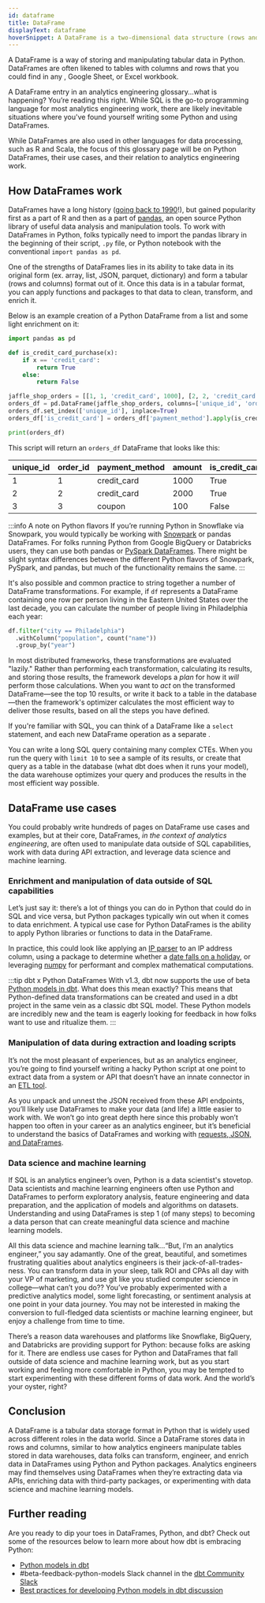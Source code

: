 ```yaml
---
id: dataframe
title: DataFrame
displayText: dataframe  
hoverSnippet: A DataFrame is a two-dimensional data structure (rows and columns). It's the most common way of representing and interacting with large datasets in Python.
---
```

A DataFrame is a way of storing and manipulating tabular data in Python. DataFrames are often likened to tables with columns and rows that you could find in any <Term id="data-warehouse" />, Google Sheet, or Excel workbook.

A DataFrame entry in an analytics engineering glossary…what is happening? You’re reading this right. While SQL is the go-to programming language for most analytics engineering work, there are likely inevitable situations where you've found yourself writing some Python and using DataFrames.

While DataFrames are also used in other languages for data processing, such as R and Scala, the focus of this glossary page will be on Python DataFrames, their use cases, and their relation to analytics engineering work.

## How DataFrames work

DataFrames have a long history ([going back to 1990](https://towardsdatascience.com/preventing-the-death-of-the-dataframe-8bca1c0f83c8#:~:text=The%20earliest%20%E2%80%9Cdataframe%E2%80%9D%2C%20originally,Hastie%20in%201992%20%5B1%5D)!), but gained popularity first as a part of R and then as a part of [pandas](https://pandas.pydata.org/), an open source Python library of useful data analysis and manipulation tools. To work with DataFrames in Python, folks typically need to import the pandas library in the beginning of their script, `.py` file, or Python notebook with the conventional `import pandas as pd`.

One of the strengths of DataFrames lies in its ability to take data in its original form (ex. array, list, JSON, parquet, dictionary) and form a tabular (rows and columns) format out of it. Once this data is in a tabular format, you can apply functions and packages to that data to clean, transform, and enrich it.

Below is an example creation of a Python DataFrame from a list and some light enrichment on it:

```python
import pandas as pd

def is_credit_card_purchase(x):
    if x == 'credit_card':
        return True
    else:
        return False

jaffle_shop_orders = [[1, 1, 'credit_card', 1000], [2, 2, 'credit_card', 2000], [3,3, 'coupon', 100]]
orders_df = pd.DataFrame(jaffle_shop_orders, columns=['unique_id', 'order_id', 'payment_method', 'amount'])
orders_df.set_index(['unique_id'], inplace=True)
orders_df['is_credit_card'] = orders_df['payment_method'].apply(is_credit_card_purchase)

print(orders_df)
```

This script will return an `orders_df` DataFrame that looks like this:

| unique_id | order_id | payment_method | amount | is_credit_card |
|---|---|---|---|---|
| 1 | 1 | credit_card | 1000 | True
| 2 | 2 | credit_card | 2000 | True
| 3 | 3 | coupon | 100 | False

:::info A note on Python flavors
If you’re running Python in Snowflake via Snowpark, you would typically be working with [Snowpark](https://docs.snowflake.com/en/developer-guide/snowpark/python/working-with-dataframes.html) or pandas DataFrames. For folks running Python from Google BigQuery or Databricks users, they can use both pandas or [PySpark DataFrames](https://docs.databricks.com/spark/latest/dataframes-datasets/introduction-to-dataframes-python.html). There might be slight syntax differences between the different Python flavors of Snowpark, PySpark, and pandas, but much of the functionality remains the same.
:::

It's also possible and common practice to string together a number of DataFrame transformations. For example, if `df` represents a DataFrame containing one row per person living in the Eastern United States over the last decade, you can calculate the number of people living in Philadelphia each year:

```python
df.filter("city == Philadelphia")
  .withColumn("population", count("name"))
  .group_by("year")
```

In most distributed frameworks, these transformations are evaluated "lazily." Rather than performing each transformation, calculating its results, and storing those results, the framework develops a *plan* for how it *will* perform those calculations. When you want to *act* on the transformed DataFrame—see the top 10 results, or write it back to a table in the database—then the framework's optimizer calculates the most efficient way to deliver those results, based on all the steps you have defined.

If you're familiar with SQL, you can think of a DataFrame like a `select` statement, and each new DataFrame operation as a separate <Term id="cte" />.

You can write a long SQL query containing many complex CTEs. When you run the query with `limit 10` to see a sample of its results, or create that query as a table in the database (what dbt does when it runs your model), the data warehouse optimizes your query and produces the results in the most efficient way possible.

## DataFrame use cases

You could probably write hundreds of pages on DataFrame use cases and examples, but at their core, DataFrames, *in the context of analytics engineering*, are often used to manipulate data outside of SQL capabilities, work with data during API extraction, and leverage data science and machine learning.

### Enrichment and manipulation of data outside of SQL capabilities

Let’s just say it: there’s a lot of things you can do in Python that could do in SQL and vice versa, but Python packages typically win out when it comes to data enrichment. A typical use case for Python DataFrames is the ability to apply Python libraries or functions to data in the DataFrame.

In practice, this could look like applying an [IP parser](https://pypi.org/project/ipparser/) to an IP address column, using a package to determine whether a [date falls on a holiday](https://docs.getdbt.com/docs/building-a-dbt-project/building-models/python-models#using-pypi-packages), or leveraging [numpy](https://numpy.org/) for performant and complex mathematical computations.

:::tip dbt x Python DataFrames
With v1.3, dbt now supports the use of beta [Python models in dbt](https://docs.getdbt.com/docs/building-a-dbt-project/building-models/python-models). What does this mean exactly? This means that Python-defined data transformations can be created and used in a dbt project in the same vein as a classic dbt SQL model. These Python models are incredibly new and the team is eagerly looking for feedback in how folks want to use and ritualize them.
:::

### Manipulation of data during extraction and loading scripts

It’s not the most pleasant of experiences, but as an analytics engineer, you’re going to find yourself writing a hacky Python script at one point to extract data from a system or API that doesn’t have an innate connector in an [ETL tool](https://docs.getdbt.com/terms/elt#elt-tools).

As you unpack and unnest the JSON received from these API endpoints, you’ll likely use DataFrames to make your data (and life) a little easier to work with. We won’t go into great depth here since this probably won’t happen too often in your career as an analytics engineer, but it’s beneficial to understand the basics of DataFrames and working with [requests, JSON, and DataFrames](https://stackoverflow.com/questions/42518864/convert-json-data-from-request-into-pandas-dataframe).

### Data science and machine learning

If SQL is an analytics engineer’s oven, Python is a data scientist's stovetop. Data scientists and machine learning engineers often use Python and DataFrames to perform exploratory analysis, feature engineering and data preparation, and the application of models and algorithms on datasets. Understanding and using DataFrames is step 1 (of many steps) to becoming a data person that can create meaningful data science and machine learning models.

All this data science and machine learning talk…“But, I’m an analytics engineer,” you say adamantly. One of the great, beautiful, and sometimes frustrating qualities about analytics engineers is their jack-of-all-trades-ness. You can transform data in your sleep, talk ROI and CPAs all day with your VP of marketing, and use git like you studied computer science in college—what can’t you do?? You’ve probably experimented with a predictive analytics model, some light forecasting, or sentiment analysis at one point in your data journey. You may not be interested in making the conversion to full-fledged data scientists or machine learning engineer, but enjoy a challenge from time to time.

There’s a reason data warehouses and platforms like Snowflake, BigQuery, and Databricks are providing support for Python: because folks are asking for it. There are endless use cases for Python and DataFrames that fall outside of data science and machine learning work, but as you start working and feeling more comfortable in Python, you may be tempted to start experimenting with these different forms of data work. And the world’s your oyster, right?

## Conclusion

A DataFrame is a tabular data storage format in Python that is widely used across different roles in the data world. Since a DataFrame stores data in rows and columns, similar to how analytics engineers manipulate tables stored in data warehouses, data folks can transform, engineer, and enrich data in DataFrames using Python and Python packages. Analytics engineers may find themselves using DataFrames when they’re extracting data via APIs, enriching data with third-party packages, or experimenting with data science and machine learning models.

## Further reading

Are you ready to dip your toes in DataFrames, Python, and dbt? Check out some of the resources below to learn more about how dbt is embracing Python:

- [Python models in dbt](https://docs.getdbt.com/docs/building-a-dbt-project/building-models/python-models)
- #beta-feedback-python-models Slack channel in the [dbt Community Slack](https://www.getdbt.com/community/join-the-community/)
- [Best practices for developing Python models in dbt discussion](https://github.com/dbt-labs/docs.getdbt.com/discussions/1811)